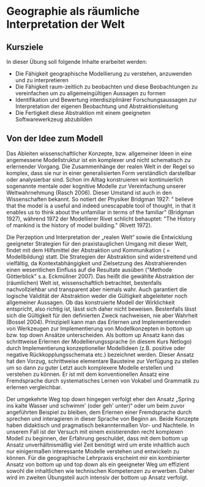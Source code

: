 # Geographie  als räumliche Interpretation der Welt

##  Kursziele
In dieser Übung soll folgende Inhalte erarbeitet werden:
* Die Fähigkeit geographische Modellierung zu verstehen, anzuwenden und zu interpretieren
* Die Fähigkeit raum-zeitlich zu beobachten und diese Beobachtungen zu vereinfachen um zu allgemeingültigen Aussagen zu formen
* Identifikation und Bewertung interdisziplinärer Forschungsaussagen zur Interpretation der eigenen Beobachtung und Abstraktionsleitung 
* Die Fertigkeit diese Abstraktion mit einem geeigneten Softwarewerkzeug abzubilden


## Von der Idee zum Modell
Das Ableiten wissenschaftlicher Konzepte, bzw. allgemeiner Ideen in eine angemessene Modellstruktur ist ein komplexer und nicht schematisch zu erlernender Vorgang. Die Zusammenhänge der realen Welt in der Regel so komplex, dass sie nur in einer generalisierten Form verständlich darstellbar oder analysierbar sind. Schon im Alltag konstruieren wir kontinuierlich sogenannte mentale oder kognitive Modelle zur Vereinfachung unserer Weltwahrnehmung (Rasch 2006). Dieser Umstand ist auch in den Wissenschaften bekannt. So notiert der Physiker Bridgman 1927: " believe that the model is a useful and indeed unescapable tool of thought, in that it enables us to think about the unfamiliar in terms of the familiar" (Bridgman 1927), während 1972 der Modellierer Rivet schlicht behauptet: "The History of mankind is the history of model building." (Rivett 1972).

Die Perzeption und Interpretation der „realen Welt“ sowie die Entwicklung geeigneter Strategien für den praxistauglichen Umgang mit dieser Welt, findet mit dem Hilfsmittel der Abstraktion und Kommunikation ( = Modellbildung) statt. Die Strategien der Abstraktion sind widerstreitend und vielfältig, da Kontextabhängigkeit und Zielsetzung des Abstrahierenden einen wesentlichen Einfluss auf die Resultate ausüben ("Methode Götterblick" s.a. Eckmüllner 2007). Das heißt die gewählte Abstraktion der (räumlichen) Welt ist, wissenschaftlich betrachtet, bestenfalls nachvollziehbar und transparent aber niemals wahr. Auch garantiert die logische Validität der Abstraktion weder die Gültigkeit abgeleiteter noch allgemeiner Aussagen. Ob das konstruierte Modell der Wirklichkeit entspricht, also richtig ist, lässt sich daher nicht beweisen. Bestenfalls lässt sich die Gültigkeit für den definierten Zweck nachweisen, nie aber Wahrheit (Bossel 2004).
Prinzipiell kann man das Erlernen und Implementierenden von Werkzeugen zur Implementierung von Modellkonzepten in bottom up bzw. top down Ansätze unterscheiden. Als bottom up Ansatz kann das schrittweise Erlernen der Modellierungssprache (in diesem Kurs Netlogo) durch Implementierung konzeptioneller Modellideen (z.B. positive oder negative Rückkopplungsschemata etc.) bezeichnet werden. Dieser Ansatz hat den Vorzug, schrittweise elementare Bausteine zur Verfügung zu stellen um so dann zu guter Letzt auch komplexere Modelle erstellen und verstehen zu können. Er ist mit dem konventionellen Ansatz eine Fremdsprache durch systematisches Lernen von Vokabel und Grammatik zu erlernen vergleichbar.

Der umgekehrte Weg top down hingegen verfolgt eher den Ansatz „Spring ins kalte Wasser und schwimm' (oder geh' unter)“ oder um beim zuvor angeführten Beispiel zu bleiben, dem Erlernen einer Fremdsprache durch sprechen und interagieren in dieser Sprache von Beginn an.
Beide Konzepte haben didaktisch und pragmatisch bekanntermaßen Vor- und Nachteile. In unserem Fall ist der Versuch mit einem existierenden recht komplexen Modell zu beginnen, der Erfahrung geschuldet, dass mit dem bottom up Ansatz unverhältnismäßig viel Zeit benötigt wird um erste inhaltlich auch nur einigermaßen interessante Modelle verstehen und entwickeln zu können.
Für die geographische Lehrpraxis erscheint mir ein kombinierter Ansatz von bottom up und top down als ein geeigneter Weg um effizient sowohl die inhaltlichen wie technischen Kompetenzen zu erwerben. Daher wird im zweiten Übungsteil auch intensiv der bottom up Ansatz verfolgt.





